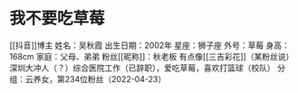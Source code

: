 # 我不要吃草莓


[[抖音]]博主
姓名：吴秋霞
出生日期：2002年
星座：狮子座
外号：草莓
身高：168cm
家庭：父母、弟弟
粉丝[[昵称]]：秋老板
有点像[[三吉彩花]]（某粉丝说）
深圳大冲人（？）综合医院工作（已辞职），爱吃草莓，喜欢打篮球（校队）
分组：云养女，第234位粉丝（2022-04-23）





